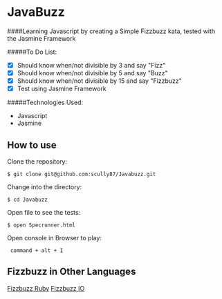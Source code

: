 JavaBuzz
===========

####Learning Javascript by creating a Simple Fizzbuzz kata, tested with the Jasmine Framework

#####To Do List:

- [x] Should know when/not divisible by 3 and say "Fizz"
- [x] Should know when/not divisible by 5 and say "Buzz"
- [x] Should know when/not divisible by 15 and say "Fizzbuzz"
- [x] Test using Jasmine Framework

#####Technologies Used:

- Javascript
- Jasmine

How to use
----------
Clone the repository:
```shell
$ git clone git@github.com:scully87/Javabuzz.git
```

Change into the directory:
```shell
$ cd Javabuzz
```

Open file to see the tests:
```shell
$ open Specrunner.html
```

Open console in Browser to play:
```shell
 command + alt + I
```

Fizzbuzz in Other Languages
---------------------------

[Fizzbuzz Ruby](https://github.com/Scully87/FizzBuzz)
[Fizzbuzz IO](https://github.com/Scully87/fizzbuzz_io)
